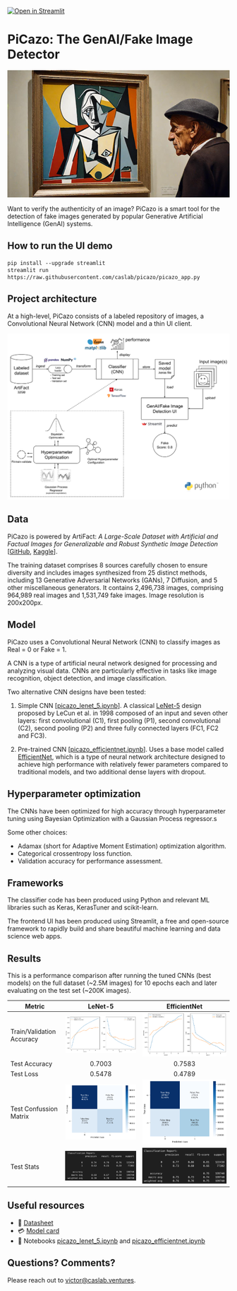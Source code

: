 [![Open in Streamlit](https://static.streamlit.io/badges/streamlit_badge_black_white.svg)](https://demo-picazo.streamlit.app)

# PiCazo: The GenAI/Fake Image Detector
![PiCazo logo](img/picazo_genai.png "PiCazo: The GenAI/Fake Image Detector")

Want to verify the authenticity of an image? PiCazo is a smart tool for the detection of fake images generated by popular Generative Artificial Intelligence (GenAI) systems.

## How to run the UI demo
```
pip install --upgrade streamlit
streamlit run https://raw.githubusercontent.com/caslab/picazo/picazo_app.py
```

## Project architecture
At a high-level, PiCazo consists of a labeled repository of images, a Convolutional Neural Network (CNN) model and a thin UI client.

![PiCazo architecture](img/picazo_architecture.svg "PiCazo Architecture")

## Data
PiCazo is powered by ArtiFact: *A Large-Scale Dataset with Artificial and Factual Images for Generalizable and Robust Synthetic Image Detection* [[GitHub](https://github.com/awsaf49/artifact), [Kaggle](https://www.kaggle.com/datasets/awsaf49/artifact-dataset)].

The training dataset comprises 8 sources carefully chosen to ensure diversity and includes images synthesized from 25 distinct methods, including 13 Generative Adversarial Networks (GANs), 7 Diffusion, and 5 other miscellaneous generators. It contains 2,496,738 images, comprising 964,989 real images and 1,531,749 fake images. Image resolution is 200x200px.

## Model
PiCazo uses a Convolutional Neural Network (CNN) to classify images as Real = 0 or Fake = 1.

A CNN is a type of artificial neural network designed for processing and analyzing visual data. CNNs are particularly effective in tasks like image recognition, object detection, and image classification.

Two alternative CNN designs have been tested:

1. Simple CNN [[picazo_lenet_5.ipynb](picazo_lenet_5.ipynb)]. A classical [LeNet-5](http://vision.stanford.edu/cs598_spring07/papers/Lecun98.pdf) design proposed by LeCun et al. in 1998 composed of an input and seven other layers: first convolutional (C1), first pooling (P1), second convolutional (C2), second pooling (P2) and three fully connected layers (FC1, FC2 and FC3).

2. Pre-trained CNN [[picazo_efficientnet.ipynb](picazo_efficientnet.ipynb)]. Uses a base model called [EfficientNet](https://arxiv.org/pdf/1905.11946.pdf), which is a type of neural network architecture designed to achieve high performance with relatively fewer parameters compared to traditional models, and two additional dense layers with dropout.

## Hyperparameter optimization
The CNNs have been optimized for high accuracy through hyperparameter tuning using Bayesian Optimization with a Gaussian Process regressor.s

Some other choices:
- Adamax (short for Adaptive Moment Estimation) optimization algorithm.
- Categorical crossentropy loss function.
- Validation accuracy for performance assessment.

## Frameworks
The classifier code has been produced using Python and relevant ML libraries such as Keras, KerasTuner and scikit-learn.

The frontend UI has been produced using Streamlit, a free and open-source framework to rapidly build and share beautiful machine learning and data science web apps.

## Results
This is a performance comparison after running the tuned CNNs (best models) on the full dataset (~2.5M images) for 10 epochs each and later evaluating on the test set (~200K images).

| Metric                    | LeNet-5                                    | EfficientNet                                     |
|---------------------------|:------------------------------------------:|:-------------------------------------------------:|
| Train/Validation Accuracy | ![](performance/lenet5/train_accuracy.png) | ![](performance/efficientnet/train_accuracy.png) |
| Test Accuracy             | 0.7003                                     | 0.7583                                           |
| Test Loss                 | 0.5478                                     | 0.4789                                           |
| Test Confussion Matrix    | ![](performance/lenet5/test_cm.png)        | ![](performance/efficientnet/test_cm.png)        |
| Test Stats                | ![](performance/lenet5/test_stats.png)     | ![](performance/efficientnet/test_stats.png)     |


## Useful resources

* 💾 [Datasheet](data_sheet.md)
* 💳 [Model card](model_card.md)
* 📒 Notebooks [picazo_lenet_5.ipynb](picazo_lenet_5.ipynb) and [picazo_efficientnet.ipynb](picazo_efficientnet.ipynb)

## Questions? Comments?
Please reach out to [victor@caslab.ventures](mailto:victor@caslab.ventures).

